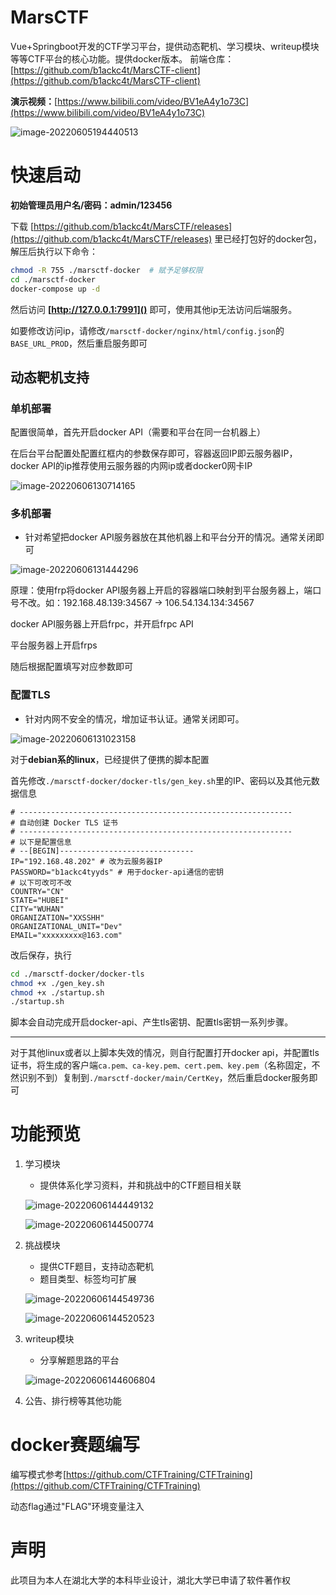 # MarsCTF

Vue+Springboot开发的CTF学习平台，提供动态靶机、学习模块、writeup模块等等CTF平台的核心功能。提供docker版本。
前端仓库：[https://github.com/b1ackc4t/MarsCTF-client](https://github.com/b1ackc4t/MarsCTF-client)

**演示视频：**[https://www.bilibili.com/video/BV1eA4y1o73C](https://www.bilibili.com/video/BV1eA4y1o73C)

![image-20220605194440513](.assert/image-20220605194440513.png)

# 快速启动

**初始管理员用户名/密码：admin/123456**

下载 [https://github.com/b1ackc4t/MarsCTF/releases](https://github.com/b1ackc4t/MarsCTF/releases) 里已经打包好的docker包，解压后执行以下命令：

``````bash
chmod -R 755 ./marsctf-docker  # 赋予足够权限
cd ./marsctf-docker
docker-compose up -d
``````

然后访问 **[http://127.0.0.1:7991]()** 即可，使用其他ip无法访问后端服务。

如要修改访问ip，请修改```/marsctf-docker/nginx/html/config.json```的```BASE_URL_PROD```，然后重启服务即可

## 动态靶机支持

### 单机部署

配置很简单，首先开启docker API（需要和平台在同一台机器上）

在后台平台配置处配置红框内的参数保存即可，容器返回IP即云服务器IP，docker API的ip推荐使用云服务器的内网ip或者docker0网卡IP

![image-20220606130714165](.assert/image-20220606130714165.png)

### 多机部署

* 针对希望把docker API服务器放在其他机器上和平台分开的情况。通常关闭即可

![image-20220606131444296](.assert/image-20220606131444296.png)

原理：使用frp将docker API服务器上开启的容器端口映射到平台服务器上，端口号不改。如：192.168.48.139:34567 -> 106.54.134.134:34567

docker API服务器上开启frpc，并开启frpc API

平台服务器上开启frps

随后根据配置填写对应参数即可

### 配置TLS

* 针对内网不安全的情况，增加证书认证。通常关闭即可。

![image-20220606131023158](.assert/image-20220606131023158.png)

对于**debian系的linux**，已经提供了便携的脚本配置

首先修改```./marsctf-docker/docker-tls/gen_key.sh```里的IP、密码以及其他元数据信息

```
# -------------------------------------------------------------
# 自动创建 Docker TLS 证书
# -------------------------------------------------------------
# 以下是配置信息
# --[BEGIN]------------------------------
IP="192.168.48.202"	# 改为云服务器IP
PASSWORD="b1ackc4tyyds"	# 用于docker-api通信的密钥
# 以下可改可不改
COUNTRY="CN"
STATE="HUBEI"
CITY="WUHAN"
ORGANIZATION="XXSSHH"
ORGANIZATIONAL_UNIT="Dev"
EMAIL="xxxxxxxxx@163.com"
```

改后保存，执行

```bash
cd ./marsctf-docker/docker-tls
chmod +x ./gen_key.sh
chmod +x ./startup.sh
./startup.sh
```

脚本会自动完成开启docker-api、产生tls密钥、配置tls密钥一系列步骤。

---

对于其他linux或者以上脚本失效的情况，则自行配置打开docker api，并配置tls证书，将生成的客户端```ca.pem、ca-key.pem、cert.pem、key.pem```（名称固定，不然识别不到）复制到```./marsctf-docker/main/CertKey```，然后重启docker服务即可

# 功能预览

1. 学习模块
   * 提供体系化学习资料，并和挑战中的CTF题目相关联
   
   ![image-20220606144449132](.assert/image-20220606144449132.png)
   
   ![image-20220606144500774](.assert/image-20220606144500774.png)
   
2. 挑战模块
   * 提供CTF题目，支持动态靶机
   * 题目类型、标签均可扩展
   
   ![image-20220606144549736](.assert/image-20220606144549736.png)
   
   ![image-20220606144520523](.assert/image-20220606144520523.png)
   
3. writeup模块
   * 分享解题思路的平台
   
   ![image-20220606144606804](.assert/image-20220606144606804.png)
   
4. 公告、排行榜等其他功能

# docker赛题编写

编写模式参考[https://github.com/CTFTraining/CTFTraining](https://github.com/CTFTraining/CTFTraining)

动态flag通过"FLAG"环境变量注入

# 声明

此项目为本人在湖北大学的本科毕业设计，湖北大学已申请了软件著作权

